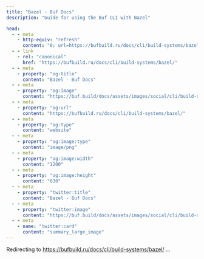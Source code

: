 ```yaml
---
title: "Bazel - Buf Docs"
description: "Guide for using the Buf CLI with Bazel"

head:
  - - meta
    - http-equiv: "refresh"
      content: "0; url=https://bufbuild.ru/docs/cli/build-systems/bazel/"
  - - link
    - rel: "canonical"
      href: "https://bufbuild.ru/docs/cli/build-systems/bazel/"
  - - meta
    - property: "og:title"
      content: "Bazel - Buf Docs"
  - - meta
    - property: "og:image"
      content: "https://buf.build/docs/assets/images/social/cli/build-systems/bazel.png"
  - - meta
    - property: "og:url"
      content: "https://bufbuild.ru/docs/cli/build-systems/bazel/"
  - - meta
    - property: "og:type"
      content: "website"
  - - meta
    - property: "og:image:type"
      content: "image/png"
  - - meta
    - property: "og:image:width"
      content: "1200"
  - - meta
    - property: "og:image:height"
      content: "630"
  - - meta
    - property: "twitter:title"
      content: "Bazel - Buf Docs"
  - - meta
    - property: "twitter:image"
      content: "https://buf.build/docs/assets/images/social/cli/build-systems/bazel.png"
  - - meta
    - name: "twitter:card"
      content: "summary_large_image"
---
```

Redirecting to <https://bufbuild.ru/docs/cli/build-systems/bazel/> ...
